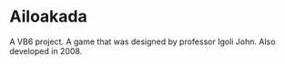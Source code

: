# Ailoakada
A VB6 project. A game that was designed by professor Igoli John. Also developed in 2008.
